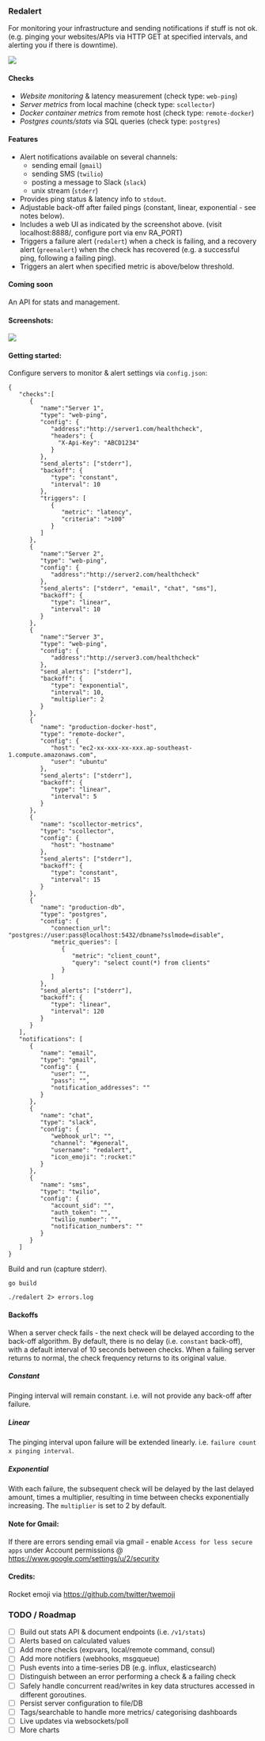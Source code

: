 ### Redalert

For monitoring your infrastructure and sending notifications if stuff is not ok.
(e.g. pinging your websites/APIs via HTTP GET at specified intervals, and alerting you if there is downtime).

![](https://cloud.githubusercontent.com/assets/1314353/7707829/7e18fe10-fe84-11e4-9762-322544d1142b.png)

#### Checks
* *Website monitoring* & latency measurement (check type: `web-ping`)
* *Server metrics* from local machine (check type: `scollector`)
* *Docker container metrics* from remote host (check type: `remote-docker`)
* *Postgres counts/stats* via SQL queries (check type: `postgres`)

#### Features
* Alert notifications available on several channels:
  * sending email (`gmail`)
  * sending SMS (`twilio`)
  * posting a message to Slack (`slack`)
  * unix stream (`stderr`)
* Provides ping status & latency info to `stdout`.
* Adjustable back-off after failed pings (constant, linear, exponential - see notes below).
* Includes a web UI as indicated by the screenshot above. (visit localhost:8888/, configure port via env RA_PORT)
* Triggers a failure alert (`redalert`) when a check is failing, and a recovery alert (`greenalert`) when the check has recovered (e.g. a successful ping, following a failing ping).
* Triggers an alert when specified metric is above/below threshold.

#### Coming soon
An API for stats and management.

#### Screenshots:
![](https://cloud.githubusercontent.com/assets/1314353/5157264/edb21476-733a-11e4-8452-4b96b443f7ee.jpg)

#### Getting started:
Configure servers to monitor & alert settings via `config.json`:
```
{  
   "checks":[  
      {  
         "name":"Server 1",
         "type": "web-ping",
         "config": {
            "address":"http://server1.com/healthcheck",
            "headers": {
              "X-Api-Key": "ABCD1234"
            }
         },
         "send_alerts": ["stderr"],
         "backoff": {
            "type": "constant",
            "interval": 10
         },
         "triggers": [
            {
               "metric": "latency",
               "criteria": ">100"
            }
         ]
      },
      {  
         "name":"Server 2",
         "type": "web-ping",
         "config": {
            "address":"http://server2.com/healthcheck"
         },
         "send_alerts": ["stderr", "email", "chat", "sms"],
         "backoff": {
            "type": "linear",
            "interval": 10
         }
      },
      {  
         "name":"Server 3",
         "type": "web-ping",
         "config": {
            "address":"http://server3.com/healthcheck"
         },
         "send_alerts": ["stderr"],
         "backoff": {
            "type": "exponential",
            "interval": 10,
            "multiplier": 2
         }
      },
      {
         "name": "production-docker-host",
         "type": "remote-docker",
         "config": {
            "host": "ec2-xx-xxx-xx-xxx.ap-southeast-1.compute.amazonaws.com",
            "user": "ubuntu"
         },
         "send_alerts": ["stderr"],
         "backoff": {
            "type": "linear",
            "interval": 5
         }
      },
      {
         "name": "scollector-metrics",
         "type": "scollector",
         "config": {
            "host": "hostname"
         },
         "send_alerts": ["stderr"],
         "backoff": {
            "type": "constant",
            "interval": 15
         }
      },
      {
         "name": "production-db",
         "type": "postgres",
         "config": {
            "connection_url": "postgres://user:pass@localhost:5432/dbname?sslmode=disable",
            "metric_queries": [
               {
                  "metric": "client_count",
                  "query": "select count(*) from clients"
               }
            ]
         },
         "send_alerts": ["stderr"],
         "backoff": {
            "type": "linear",
            "interval": 120
         }
      }
   ],
   "notifications": [
      {
         "name": "email",
         "type": "gmail",
         "config": {
            "user": "",
            "pass": "",
            "notification_addresses": ""
         }
      },
      {
         "name": "chat",
         "type": "slack",
         "config": {
            "webhook_url": "",
            "channel": "#general",
            "username": "redalert",
            "icon_emoji": ":rocket:"  
         }
      },
      {
         "name": "sms",
         "type": "twilio",
         "config": {
            "account_sid": "",
            "auth_token": "",
            "twilio_number": "",
            "notification_numbers": ""
         }
      }
   ]
}
```

Build and run (capture stderr).
```
go build

./redalert 2> errors.log
```


#### Backoffs
When a server check fails - the next check will be delayed according to the back-off algorithm. By default, there is no delay (i.e. `constant` back-off), with a default interval of 10 seconds between checks. When a failing server returns to normal, the check frequency returns to its original value.

##### Constant
Pinging interval will remain constant. i.e. will not provide any back-off after failure.

##### Linear
The pinging interval upon failure will be extended linearly. i.e. `failure count x pinging interval`.

##### Exponential
With each failure, the subsequent check will be delayed by the last delayed amount, times a multiplier, resulting in time between checks exponentially increasing. The `multiplier` is set to 2 by default.

#### Note for Gmail:
If there are errors sending email via gmail - enable `Access for less secure apps` under Account permissions @ https://www.google.com/settings/u/2/security

#### Credits:
Rocket emoji via https://github.com/twitter/twemoji

### TODO / Roadmap
 - [ ] Build out stats API & document endpoints (i.e. `/v1/stats`)
 - [ ] Alerts based on calculated values
 - [ ] Add more checks (expvars, local/remote command, consul)
 - [ ] Add more notifiers (webhooks, msgqueue)
 - [ ] Push events into a time-series DB (e.g. influx, elasticsearch)
 - [ ] Distinguish between an error performing a check & a failing check
 - [ ] Safely handle concurrent read/writes in key data structures accessed in different goroutines.
 - [ ] Persist server configuration to file/DB
 - [ ] Tags/searchable to handle more metrics/ categorising dashboards
 - [ ] Live updates via websockets/poll
 - [ ] More charts
